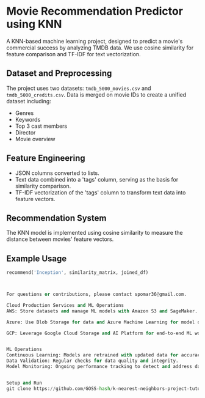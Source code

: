 # Movie Recommendation Predictor using KNN

A KNN-based machine learning project, designed to predict a movie's commercial success by analyzing TMDB data. We use cosine similarity for feature comparison and TF-IDF for text vectorization.

## Dataset and Preprocessing

The project uses two datasets: `tmdb_5000_movies.csv` and `tmdb_5000_credits.csv`. Data is merged on movie IDs to create a unified dataset including:
- Genres
- Keywords
- Top 3 cast members
- Director
- Movie overview

## Feature Engineering

- JSON columns converted to lists.
- Text data combined into a 'tags' column, serving as the basis for similarity comparison.
- TF-IDF vectorization of the 'tags' column to transform text data into feature vectors.

## Recommendation System

The KNN model is implemented using cosine similarity to measure the distance between movies' feature vectors.

## Example Usage

```python
recommend('Inception', similarity_matrix, joined_df)



For questions or contributions, please contact spomar36@gmail.com.

Cloud Production Services and ML Operations
AWS: Store datasets and manage ML models with Amazon S3 and SageMaker.

Azure: Use Blob Storage for data and Azure Machine Learning for model operations.

GCP: Leverage Google Cloud Storage and AI Platform for end-to-end ML workflows.


ML Operations
Continuous Learning: Models are retrained with updated data for accuracy.
Data Validation: Regular checks for data quality and integrity.
Model Monitoring: Ongoing performance tracking to detect and address data drift.


Setup and Run
git clone https://github.com/GOSS-hash/k-nearest-neighbors-project-tutorial-omass/tree/main
